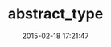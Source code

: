 ---
layout: post
title:  "abstract_type"
repo:   "dkubb/abstract_type"
date:   2015-02-18 17:21:47
gemurl: https://github.com/dkubb/abstract_type
---